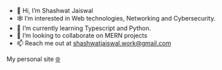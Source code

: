 - 👋 Hi, I’m Shashwat Jaiswal
- 🕸 I’m interested in Web technologies, Networking and Cybersecurity.
- 🐍 I’m currently learning Typescript and Python.
- 🤝 I’m looking to collaborate on MERN projects
- 📫 Reach me out at shashwatjaiswal.work@gmail.com


My personal site [🌐](https://okay-head.netlify.app/)
